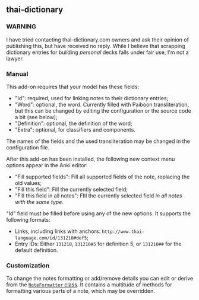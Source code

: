 ## thai-dictionary

### WARNING

I have tried contacting thai-dictionary.com owners and ask their opinion of publishing this, but have received no reply. While I believe that scrapping dictionary entries for building *personal* decks falls under fair use, I'm not a lawyer.

### Manual

This add-on requires that your model has these fields:
* "Id": required, used for linking notes to their dictionary entries;
* "Word": optional, the word. Currently filled with Paiboon transliteration, but this can be changed by editing the configuration or the source code a bit (see below);
* "Definition": optional, the definition of the word;
* "Extra": optional, for classifiers and components.

The names of the fields and the used transliteration may be changed in the configuration file.

After this add-on has been installed, the following new context menu options appear in the Anki editor:
* "Fill supported fields": Fill all supported fields of the note, replacing the old values;
* "Fill this field": Fill the currently selected field;
* "Fill this field in all notes": FIll the currently selected field *in all notes with the same type*.

"Id" field must be filled before using any of the new options. It supports the following formats:
* Links, including links with anchors: `http://www.thai-language.com/id/131210#def5`;
* Entry IDs: Either `131210`, `131210#5` for definition 5, or `131210##` for the default definition.

### Customization

To change the notes formatting or add/remove details you can edit or derive from the [`NoteFormatter` class](https://github.com/abbradar/anki_thai_dictionary/blob/master/thai_dictionary/note.py). It contains a multitude of methods for formatting various parts of a note, which may be overridden.
